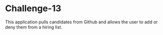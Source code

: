 # Challenge-13
This application pulls candidates from Github and allows the user to add or deny them from a hiring list.
